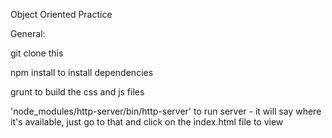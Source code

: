 Object Oriented Practice



General:

git clone this

npm install to install dependencies

grunt to build the css and js files

'node_modules/http-server/bin/http-server' to run server - it will say where it's available, just go to that and click on the index.html file to view
